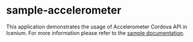 sample-accelerometer
====================

This application demonstrates the usage of Accelerometer Cordova API in Icenium. For more information please refer to the [sample documentation](http://docs.icenium.com/sample-apps/sample-accelerometer).
